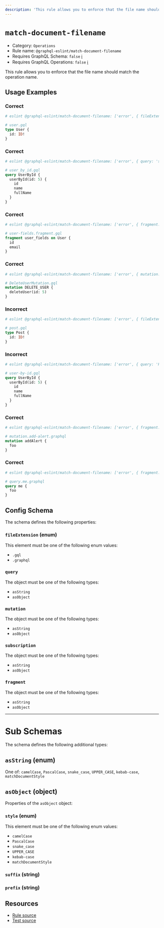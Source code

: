 ```yaml
---
description: 'This rule allows you to enforce that the file name should match the operation name.'
---
```


# `match-document-filename`

- Category: `Operations`
- Rule name: `@graphql-eslint/match-document-filename`
- Requires GraphQL Schema: `false`
  [ℹ️](/docs/getting-started#extended-linting-rules-with-graphql-schema)
- Requires GraphQL Operations: `false`
  [ℹ️](/docs/getting-started#extended-linting-rules-with-siblings-operations)

This rule allows you to enforce that the file name should match the operation name.

## Usage Examples

### Correct

```graphql
# eslint @graphql-eslint/match-document-filename: ['error', { fileExtension: '.gql' }]

# user.gql
type User {
  id: ID!
}
```

### Correct

```graphql
# eslint @graphql-eslint/match-document-filename: ['error', { query: 'snake_case' }]

# user_by_id.gql
query UserById {
  userById(id: 5) {
    id
    name
    fullName
  }
}
```

### Correct

```graphql
# eslint @graphql-eslint/match-document-filename: ['error', { fragment: { style: 'kebab-case', suffix: '.fragment' } }]

# user-fields.fragment.gql
fragment user_fields on User {
  id
  email
}
```

### Correct

```graphql
# eslint @graphql-eslint/match-document-filename: ['error', { mutation: { style: 'PascalCase', suffix: 'Mutation' } }]

# DeleteUserMutation.gql
mutation DELETE_USER {
  deleteUser(id: 5)
}
```

### Incorrect

```graphql
# eslint @graphql-eslint/match-document-filename: ['error', { fileExtension: '.graphql' }]

# post.gql
type Post {
  id: ID!
}
```

### Incorrect

```graphql
# eslint @graphql-eslint/match-document-filename: ['error', { query: 'PascalCase' }]

# user-by-id.gql
query UserById {
  userById(id: 5) {
    id
    name
    fullName
  }
}
```

### Correct

```graphql
# eslint @graphql-eslint/match-document-filename: ['error', { fragment: { style: 'kebab-case', prefix: 'mutation.' } }]

# mutation.add-alert.graphql
mutation addAlert {
  foo
}
```

### Correct

```graphql
# eslint @graphql-eslint/match-document-filename: ['error', { fragment: { prefix: 'query.' } }]

# query.me.graphql
query me {
  foo
}
```

## Config Schema

The schema defines the following properties:

### `fileExtension` (enum)

This element must be one of the following enum values:

- `.gql`
- `.graphql`

### `query`

The object must be one of the following types:

- `asString`
- `asObject`

### `mutation`

The object must be one of the following types:

- `asString`
- `asObject`

### `subscription`

The object must be one of the following types:

- `asString`
- `asObject`

### `fragment`

The object must be one of the following types:

- `asString`
- `asObject`

---

# Sub Schemas

The schema defines the following additional types:

## `asString` (enum)

One of: `camelCase`, `PascalCase`, `snake_case`, `UPPER_CASE`, `kebab-case`, `matchDocumentStyle`

## `asObject` (object)

Properties of the `asObject` object:

### `style` (enum)

This element must be one of the following enum values:

- `camelCase`
- `PascalCase`
- `snake_case`
- `UPPER_CASE`
- `kebab-case`
- `matchDocumentStyle`

### `suffix` (string)

### `prefix` (string)

## Resources

- [Rule source](https://github.com/B2o5T/graphql-eslint/tree/master/packages/plugin/src/rules/match-document-filename.ts)
- [Test source](https://github.com/B2o5T/graphql-eslint/tree/master/packages/plugin/__tests__/match-document-filename.spec.ts)
